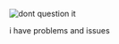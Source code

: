 ![dont question it](https://file.garden/ZlS_nDBYblwbIgUj/dontquestionthispls.gif)

i have problems and issues
